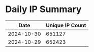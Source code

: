 # Daily IP Summary
| Date | Unique IP Count |
|----|----|
| 2024-10-30 | 651127 |
| 2024-10-29 | 652423 |